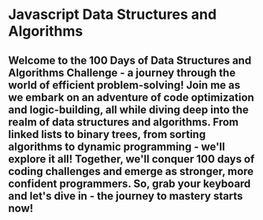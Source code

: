 # Javascript Data Structures and Algorithms

## Welcome to the 100 Days of Data Structures and Algorithms Challenge - a journey through the world of efficient problem-solving! Join me as we embark on an adventure of code optimization and logic-building, all while diving deep into the realm of data structures and algorithms. From linked lists to binary trees, from sorting algorithms to dynamic programming - we'll explore it all! Together, we'll conquer 100 days of coding challenges and emerge as stronger, more confident programmers. So, grab your keyboard and let's dive in - the journey to mastery starts now!
